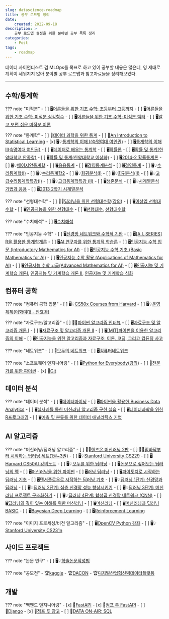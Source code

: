 ```yaml
---
slug: datascience-roadmap
title: 공부 로드맵 정리
date:
    created: 2022-09-18
description: >
    공부 로드맵 설정을 위한 분야별 공부 목록 정리
categories:
    - Post
tags:
    - roadmap
---
```


데이터 사이언티스트 겸 MLOps를 목표로 하고 있어 공부할 내용은 많은데, 영 제대로 계획이 세워지지 않아 분야별 공부 로드맵과 참고자료들을 정리해보았다.  

<!-- more -->

---

## 수학/통계학

??? note "미적분"
    - [ ] 🖥️[어른들을 위한 기초 수학: 초등부터 고등까지](https://www.edwith.org/sutudy)
    - [ ] 🖥️[어른들을 위한 기초 수학: 미적분 삼각함수](https://www.edwith.org/sutudy2)
    - [ ] 🖥️[어른들을 위한 기초 수학: 미적분 벡터](https://www.edwith.org/sutudy03)
    - [ ] 🖥️[알고 보면 쉬운 미적분 이론](http://www.kmooc.kr/courses/course-v1:POSTECHk+MATH311+2020_1/about)

??? note "통계학"
    - [ ] 📙[데이터 과학을 위한 통계](http://www.yes24.com/Product/Goods/99942893)
    - [ ] 📙[An Introduction to Statistical Learning](https://www.statlearning.com/)
    - [x] 🖥️💡[통계학의 이해 Ⅰ(숙명여대 여인권)](http://www.kmooc.kr/courses/course-v1:SookmyungK+SM_sta_004k+2019_03SM_02/about)
    - [ ] 🖥️[통계학의 이해 Ⅱ(숙명여대 여인권)](http://www.kmooc.kr/courses/course-v1:SookmyungK+SM_sta_009k+2020_03SM_04/about)
    - [ ] 🖥️[데이터로 배우는 통계학](http://www.kmooc.kr/courses/course-v1:SNUk+SNU064.020k+2022_T2/about)
    - [ ] 🖥️[확률론](http://www.kocw.net/home/cview.do?cid=e8a7769e2bfe9497)
    - [ ] 🖥️[확률 및 통계(한양대학교 안종창)](http://www.kocw.net/home/cview.do?cid=0b0f037aa47cb5f0)
    - [ ] 🖥️[확률 및 통계(한양대학교 이상화)](http://www.kocw.net/home/cview.do?cid=a2881d53f7ea3252)
    - [ ] 🖥️[2014-2 확률통계론](https://www.youtube.com/watch?v=Qk-Qe06s3ow&list=PLSN_PltQeOyjGOCnBz402iwXeki2wVXMJ&index=2)
    - [ ] 🖥️💡[베이지안통계학](http://www.kocw.net/home/cview.do?cid=2eea29dbf2f4e070)
    - [ ] 🖥️[응용통계](http://www.kocw.net/home/cview.do?cid=6c61eb3c868f4d86)
    - [ ] 🖥️[경영통계분석](http://www.kocw.net/home/cview.do?cid=8ab6016717940a1d)
    - [ ] 🖥️[경영통계](http://www.kocw.net/home/cview.do?cid=a9507fbd509f3590)
    - [ ] 🖥️💡[수리통계학(I)](http://www.kocw.net/home/cview.do?cid=7c789810ade43386)
    - [ ] 🖥️💡[수리통계학2](http://www.kocw.net/home/cview.do?cid=d112ad1ca7f5fda9)
    - [ ] 🖥️💡[회귀분석(I)](http://www.kocw.net/home/cview.do?cid=75c5b6edd7f56811)
    - [ ] 🖥️💡[회귀분석(II)](http://www.kocw.net/home/cview.do?cid=e2d49cb0ac4fd864)
    - [ ] 🖥️💡[고급수리통계학특강(I)](http://www.kocw.net/home/cview.do?cid=59c49c26ad1cfb58)
    - [ ] 🖥️💡[고급통계학특강 (II)](http://www.kocw.net/home/cview.do?cid=f653717700cd7176)
    - [ ] 🖥️[생존분석](http://www.kocw.net/home/cview.do?cid=decbdeb1b4af6adc)
    - [ ] 🖥️💡[시계열분석 기법과 응용](http://www.kmooc.kr/courses/course-v1:POSTECHk+IMEN677+2021_T2/about)
    - [ ] 🖥️[2013 2학기 시계열분석](https://youtube.com/playlist?list=PLSN_PltQeOyjnE4AnJyQUlHXNwE_hVtKL)

??? note "선형대수학"
    - [ ] 📙💡[딥러닝을 위한 선형대수학](http://www.yes24.com/Product/Goods/91574113)([강의](http://www.kmooc.kr/courses/course-v1:PNUk+LD_C01+2022_KM011/about))
    - [ ] 🖥️[이상엽 선형대수학](https://youtube.com/playlist?list=PL127T2Zu76FuVMq1UQnZv9SG-GFIdZfLg)
    - [ ] 🖥️[인공지능을 위한 선형대수](https://www.edwith.org/ai251)
    - [ ] 🖥️[선형대수](http://www.kocw.net/home/cview.do?cid=e3763e4456cf47ed), [선형대수학](http://www.kmooc.kr/courses/course-v1:SKKUk+SKKU_2017_01+2021_T1/about)

??? note "수치해석"
    - [ ] 🖥️[수치해석](http://www.kocw.net/home/cview.do?cid=b1ea166f713cbccf)

??? note "인공지능 수학"
    - [ ] 🖥️[신경망 네트워크와 수학적 기반](http://www.kmooc.kr/courses/course-v1:CAUk+CAU_A01+2022_2/about)
    - [ ] 🖥️[[A.I. SERIES] R을 활용한 통계학개론](http://www.kmooc.kr/courses/course-v1:PNUk+RS_C01+2022_KM_021/about)
    - [ ] 🖥️[AI 연구자를 위한 통계적 학습론](http://www.kmooc.kr/courses/course-v1:PNUk+SL_C01+2021_KM_015/about)
    - [ ] 🖥️[인공지능 수학 입문 (Introductory Mathematics for AI)](http://www.kmooc.kr/courses/course-v1:SKKUk+SKKU_57+2022_T2/about)
    - [ ] 🖥️[인공지능 수학 기초 (Basic Mathematics for AI)](http://www.kmooc.kr/courses/course-v1:SKKUk+SKKU_58+2022_T2/about)
    - [ ] 🖥️[인공지능 수학 활용 (Applications of Mathematics for AI)](http://www.kmooc.kr/courses/course-v1:SKKUk+SKKU_59+2022_T2/about)
    - [ ] 🖥️[인공지능 수학 고급(Advanced Mathematics for AI)](http://www.kmooc.kr/courses/course-v1:SKKUk+SKKU_60+2022_T2/about)
    - [ ] 🖥️[인공지능 및 기계학습 개론Ⅰ](https://www.edwith.org/machinelearning1_17), [인공지능 및 기계학습 개론 II](https://www.edwith.org/machinelearning2__17), [인공지능 및 기계학습 심화](https://www.edwith.org/aiml-adv)

## 컴퓨터 공학

??? note "컴퓨터 공학 입문"
    - [ ] 🖥️💡[CS50x Courses from Harvard](https://youtube.com/playlist?list=PLhQjrBD2T382_R182iC2gNZI9HzWFMC_8)
    - [ ] 🖥️💡[운영체제(이화여대 - 반효경)](http://www.kocw.net/home/cview.do?cid=4b9cd4c7178db077)

??? note "자료구조/알고리즘"
    - [ ] 📙💡[파이썬 알고리즘 인터뷰](http://www.kyobobook.co.kr/product/detailViewKor.laf?mallGb=KOR&ejkGb=KOR&barcode=9791189909178)
    - [ ] 🖥️[자료구조 및 알고리즘 개론 I](https://www.edwith.org/intro-data-and-algo-2018)
    - [ ] 🖥️[자료구조 및 알고리즘 개론 II](https://www.edwith.org/intro-data-and-algo-2-2018)
    - [ ] 🖥️[[MIT]파이썬을 이용한 알고리즘의 이해](https://www.edwith.org/cs113)
    - [ ] 🖥️[인공지능을 위한 알고리즘과 자료구조: 이론, 코딩, 그리고 컴퓨팅 사고](http://www.kmooc.kr/courses/course-v1:SKKUk+SKKU_46+2022_T2/about)


??? note "네트워크"
    - [ ] 📙[모두의 네트워크](https://www.yes24.com/Product/Goods/61794014)
    - [ ] 🖥️[컴퓨터네트워크](http://www.kocw.net/home/cview.do?cid=6b984f376cfb8f70)

??? note "소프트웨어 엔지니어링"
    - [ ] 🖥️[Python for Everybody](https://www.py4e.com/)([강의](https://www.coursera.org/specializations/python))
    - [ ] 📙[전문가를 위한 파이썬](http://www.yes24.com/Product/Goods/44184320)
    - [x] 🔗[Git](https://git-scm.com/)

## 데이터 분석

??? note "데이터 분석"
    - [ ] 🖥️[데이터마이닝](http://www.kocw.net/home/cview.do?cid=b8cde50fa90f3e39)
    - [ ] 🖥️[파이썬을 활용한 Business Data Analytics](http://www.kmooc.kr/courses/course-v1:KUSJ+KUSJ003+2021_T2/about)
    - [ ] 🖥️[실사례를 통한 머신러닝 알고리즘 구현 실습](http://www.kmooc.kr/courses/course-v1:SSUk+SSMOOC22K+2021_T2/about)
    - [ ] 🖥️[데이터과학을 위한 R프로그래밍](http://www.kmooc.kr/courses/course-v1:POSTECHk+IMEN491R+2022_T1/about)
    - [ ] 🖥️[예측 및 분류를 위한 데이터 애널리틱스 기법](http://www.kmooc.kr/courses/course-v1:POSTECHk+IMEN472+2021_T1/about)

## AI 알고리즘

??? note "머신러닝/딥러닝 알고리즘"
    - [ ] 📙💡[핸즈온 머신러닝 2판](http://www.kyobobook.co.kr/product/detailViewKor.laf?mallGb=KOR&ejkGb=KOR&barcode=9791162242964)
    - [ ] 📙💡[밑바닥부터 시작하는 딥러닝 세트(1권~3권)](http://www.kyobobook.co.kr/product/detailViewKor.laf?ejkGb=KOR&mallGb=KOR&barcode=2909101194203&orderClick=LAG&Kc=)
    - [ ] 🖥️💡[Stanford University CS229](https://youtube.com/playlist?list=PLoROMvodv4rMiGQp3WXShtMGgzqpfVfbU)
    - [ ] 🖥️ [Harvard CS50AI 강의노트](https://wikidocs.net/book/6038)
    - [ ] 🖥️💡[모두를 위한 딥러닝](https://youtube.com/playlist?list=PLlMkM4tgfjnLSOjrEJN31gZATbcj_MpUm)
    - [ ] 🖥️[논문으로 짚어보는 딥러닝의 맥](https://www.edwith.org/deeplearningchoi)
    - [ ] 🖥️[머신러닝을 위한 파이썬](https://www.boostcourse.org/ai222)
    - [ ] 🖥️[러닝 딥러닝](https://youtube.com/playlist?list=PL1H8jIvbSo1q6PIzsWQeCLinUj_oPkLjc)
    - [ ] 🖥️[파이토치로 시작하는 딥러닝 기초](https://www.boostcourse.org/ai214)
    - [ ] 🖥️[텐서플로우로 시작하는 딥러닝 기초](https://www.boostcourse.org/ai212)
    - [ ] 🖥️💡[딥러닝 1단계: 신경망과 딥러닝](https://www.boostcourse.org/ai215)
    - [ ] 🖥️💡[딥러닝 2단계: 심층 신경망 성능 향상시키기](https://www.boostcourse.org/ai216)
    - [ ] 🖥️💡[딥러닝 3단계: 머신러닝 프로젝트 구조화하기](https://www.boostcourse.org/ai217)
    - [ ] 🖥️💡[딥러닝 4단계: 합성곱 신경망 네트워크 (CNN)](https://www.edwith.org/ai218)
    - [ ] 🖥️[딥러닝의 깊이 있는 이해를 위한 머신러닝](http://www.kmooc.kr/courses/course-v1:CAUk+CAU_A02+2022_1/about)
    - [ ] 🖥️[머신러닝](http://www.kmooc.kr/courses/course-v1:SNUk+SNU050_011k+2020_T2/about)
    - [ ] 🖥️[머신러닝과 딥러닝 BASIC](https://www.edwith.org/others26)
    - [ ] 🖥️[Bayesian Deep Learning](https://www.edwith.org/bayesiandeeplearning)
    - [ ] 🖥️[Reinforcement Learning](https://www.edwith.org/others27)

??? note "이미지 프로세싱/비전 알고리즘"
    - [ ] 🖥️[OpenCV Python 강좌](https://youtube.com/playlist?list=PLwfJJiO20qkDue05S5MNhgYNnClMVlagN)
    - [ ] 🖥️💡[Stanford University CS231n](https://youtube.com/playlist?list=PL3FW7Lu3i5JvHM8ljYj-zLfQRF3EO8sYv)

## 사이드 프로젝트

??? note "논문 연구"
    - [ ] 🖥️💡[학술논문작성법](https://www.edwith.org/howtopaper)

??? note "공모전"
    - 🏆[kaggle](https://www.kaggle.com/)
    - 🏆[DACON](https://dacon.io/)
    - 🏆[디지털산업혁신빅데이터플랫폼](https://bigdata-dx.kr/)

## 개발

??? note "백엔드 엔지니어링"
    - [x] 🔗[FastAPI](https://fastapi.tiangolo.com/)
    - [x] 📙[점프 투 FastAPI](https://wikidocs.net/book/8531)
    - [ ] 🔗[Django](https://docs.djangoproject.com/)
    - [x] 📙[점프 투 장고](https://wikidocs.net/book/4223)
    - [ ] 🔗[DATA ON-AIR: SQL](https://dataonair.or.kr/db-tech-reference/d-guide/sql/)